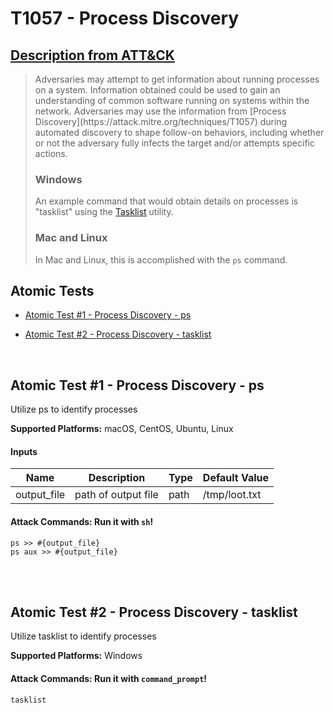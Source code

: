# T1057 - Process Discovery
## [Description from ATT&CK](https://attack.mitre.org/wiki/Technique/T1057)
<blockquote>Adversaries may attempt to get information about running processes on a system. Information obtained could be used to gain an understanding of common software running on systems within the network. Adversaries may use the information from [Process Discovery](https://attack.mitre.org/techniques/T1057) during automated discovery to shape follow-on behaviors, including whether or not the adversary fully infects the target and/or attempts specific actions.

### Windows

An example command that would obtain details on processes is "tasklist" using the [Tasklist](https://attack.mitre.org/software/S0057) utility.

### Mac and Linux

In Mac and Linux, this is accomplished with the <code>ps</code> command.</blockquote>

## Atomic Tests

- [Atomic Test #1 - Process Discovery - ps](#atomic-test-1---process-discovery---ps)

- [Atomic Test #2 - Process Discovery - tasklist](#atomic-test-2---process-discovery---tasklist)


<br/>

## Atomic Test #1 - Process Discovery - ps
Utilize ps to identify processes

**Supported Platforms:** macOS, CentOS, Ubuntu, Linux


#### Inputs
| Name | Description | Type | Default Value | 
|------|-------------|------|---------------|
| output_file | path of output file | path | /tmp/loot.txt|


#### Attack Commands: Run it with `sh`! 
```
ps >> #{output_file}
ps aux >> #{output_file}
```





<br/>
<br/>

## Atomic Test #2 - Process Discovery - tasklist
Utilize tasklist to identify processes

**Supported Platforms:** Windows



#### Attack Commands: Run it with `command_prompt`! 
```
tasklist
```





<br/>
